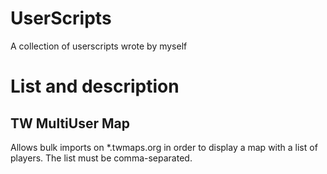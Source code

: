 # UserScripts
A collection of userscripts wrote by myself

# List and description
## TW MultiUser Map

Allows bulk imports on *.twmaps.org in order to display a map with a list of players. The list must be comma-separated.
